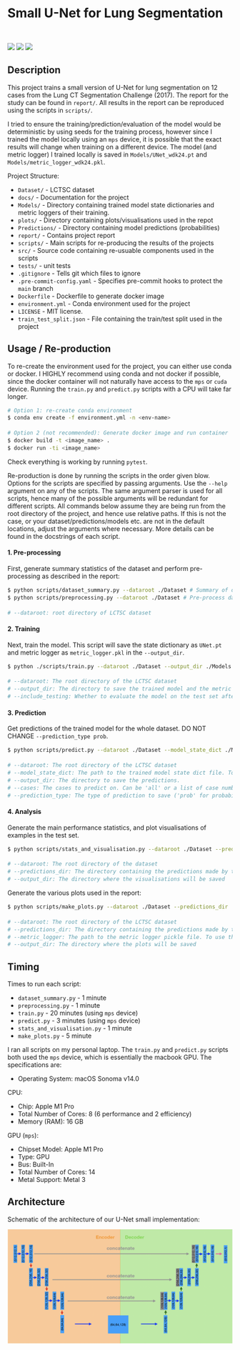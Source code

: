 # Small U-Net for Lung Segmentation

&nbsp;&nbsp;&nbsp;&nbsp;

<a href="https://pytorch.org/"><img src="https://img.shields.io/badge/PyTorch-v2.2.0-red.svg?logo=PyTorch&style=for-the-badge" /></a>
<a href="#"><img src="https://img.shields.io/badge/python-v3.12.2-blue.svg?logo=python&style=for-the-badge" /></a>
<a href="https://hub.docker.com/r/milesial/unet"><img src="https://img.shields.io/badge/docker%20image-available-blue?logo=Docker&style=for-the-badge" /></a>

## Description

This project trains a small version of U-Net for lung segmentation on 12 cases from the Lung CT Segmentation Challenge (2017). The report for the study can be found in `report/`. All results in the report can be reproduced using the scripts in `scripts/`.

I tried to ensure the training/prediction/evaluation of the model would be deterministic by using seeds for the training process, however since I trained the model locally using an `mps` device, it is possible that the exact results will change when training on a different device. The model (and metric logger) I trained locally is saved in `Models/UNet_wdk24.pt` and `Models/metric_logger_wdk24.pkl`.

Project Structure:
- `Dataset/` - LCTSC dataset
- `docs/` - Documentation for the project
- `Models/` - Directory containing trained model state dictionaries and metric loggers of their training.
- `plots/` - Directory containing plots/visualisations used in the repot
- `Predictions/` - Directory containing model predictions (probabilities)
- `report/` - Contains project report
- `scripts/` - Main scripts for re-producing the results of the projects
- `src/` - Source code containing re-usuable components used in the scripts
- `tests/` - unit tests
- `.gitignore` - Tells git which files to ignore
- `.pre-commit-config.yaml` - Specifies pre-commit hooks to protect the `main` branch
- `Dockerfile` - Dockerfile to generate docker image
- `environment.yml` - Conda environment used for the project
- `LICENSE` - MIT license.
- `train_test_split.json` - File containing the train/test split used in the project

## Usage / Re-production

To re-create the environment used for the project, you can either use conda or docker. I HIGHLY recommend using conda and not docker if possible, since the docker container will not naturally have access to the `mps` or `cuda` device. Running the `train.py` and `predict.py` scripts with a CPU will take far longer.

```bash
# Option 1: re-create conda environment
$ conda env create -f environment.yml -n <env-name>

# Option 2 (not recommended): Generate docker image and run container
$ docker build -t <image_name> .
$ docker run -ti <image_name>
```

Check everything is working by running `pytest`.

Re-production is done by running the scripts in the order given blow. Options for the scripts are specified by passing arguments. Use the `--help` argument on any of the scripts. The same argument parser is used for all scripts, hence many of the possible arguments will be redundant for different scripts. All commands below assume they are being run from the root directory of the project, and hence use relative paths. If this is not the case, or your dataset/predictions/models etc. are not in the default locations, adjust the arguments where necessary. More details can be found in the docstrings of each script.

#### 1. Pre-processing

First, generate summary statistics of the dataset and perform pre-processing as described in the report:

```bash
$ python scripts/dataset_summary.py --dataroot ./Dataset # Summary of dataset
$ python scripts/preprocessing.py --dataroot ./Dataset # Pre-process data

# --dataroot: root directory of LCTSC dataset
```

#### 2. Training

Next, train the model. This script will save the state dictionary as `UNet.pt` and metric logger as `metric_logger.pkl` in the `--output_dir`.

```bash
$ python ./scripts/train.py --dataroot ./Dataset --output_dir ./Models --include_testing 1

# --dataroot: The root directory of the LCTSC dataset
# --output_dir: The directory to save the trained model and the metric logger
# --include_testing: Whether to evaluate the model on the test set after each epoch (this is necessary to re-produce the results from the report)
```

#### 3. Prediction

Get predictions of the trained model for the whole dataset. DO NOT CHANGE `--prediction_type prob`.

```bash
$ python scripts/predict.py --dataroot ./Dataset --model_state_dict ./Models/UNet_wdk24.pt --output_dir ./Predictions --cases all --prediction_type prob

# --dataroot: The root directory of the LCTSC dataset
# --model_state_dict: The path to the trained model state dict file. To use your newly trained model, replace ./Models/UNet_wdk24.pt with your the new state dict file (by default, it would have been saved in `./Models/UNet.pt`)
# --output_dir: The directory to save the predictions.
# --cases: The cases to predict on. Can be 'all' or a list of case numbers (eg. '0,3,5')
# --prediction_type: The type of prediction to save ('prob' for probabilities or 'mask' for binary masks). MUST BE 'prob' TO RE-PRODUCE RESULTS IN REPORT (we plot a precision-recall curve)
```

#### 4. Analysis

Generate the main performance statistics, and plot visualisations of examples in the test set.

```bash
$ python scripts/stats_and_visualisation.py --dataroot ./Dataset --predictions_dir ./Predictions --output_dir ./plots

# --dataroot: The root directory of the dataset
# --predictions_dir: The directory containing the predictions made by the model (should be probabilities)
# --output_dir: The directory where the visualisations will be saved
```

Generate the various plots used in the report:

```bash
$ python scripts/make_plots.py --dataroot ./Dataset --predictions_dir ./Predictions --metric_logger ./Models/metric_logger_wdk24.pkl --output_dir ./plots

# --dataroot: The root directory of the LCTSC dataset
# --predictions_dir: The directory containing the predictions made by the model (should be probabilities)
# --metric_logger: The path to the metric logger pickle file. To use the metric logger of your newly trained model, replace ./Models/metric_logger_wdk24.pkl with  ./Models/metric_logger.pkl
# --output_dir: The directory where the plots will be saved
```

## Timing

Times to run each script:
- `dataset_summary.py` - 1 minute
- `preprocessing.py` - 1 minute
- `train.py` - 20 minutes (using `mps` device)
- `predict.py` - 3 minutes (using `mps` device)
- `stats_and_visualisation.py` - 1 minute
- `make_plots.py` - 5 minute

I ran all scripts on my personal laptop. The `train.py` and `predict.py` scripts both used the `mps` device, which is essentially the macbook GPU. The specifications are:
- Operating System: macOS Sonoma v14.0

CPU:
- Chip:	Apple M1 Pro
- Total Number of Cores: 8 (6 performance and 2 efficiency)
- Memory (RAM): 16 GB

GPU (`mps`):
- Chipset Model: Apple M1 Pro
- Type: GPU
- Bus: Built-In
- Total Number of Cores: 14
- Metal Support: Metal 3

## Architecture

Schematic of the architecture of our U-Net small implementation:

![U-Net Small architecture](./plots/UNet-Small.png)
